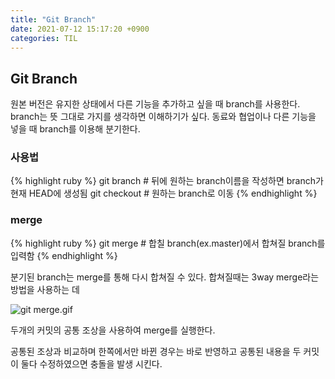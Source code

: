 ```yaml
---
title: "Git Branch"
date: 2021-07-12 15:17:20 +0900
categories: TIL
---
```


<h2>Git Branch</h2>
원본 버전은 유지한 상태에서 다른 기능을 추가하고 싶을 때 branch를 사용한다.
branch는 뜻 그대로 가지를 생각하면 이해하기가 싶다. 동료와 협업이나 다른 기능을 넣을 때 branch를 이용해 분기한다.

<h3>사용법</h3>

{% highlight ruby %}
git branch # 뒤에 원하는 branch이름을 작성하면 branch가 현재 HEAD에 생성됨
git checkout # 원하는 branch로 이동
{% endhighlight %}

<h3>merge</h3>

{% highlight ruby %}
git merge # 합칠 branch(ex.master)에서 합쳐질 branch를 입력함
{% endhighlight %}

분기된 branch는 merge를 통해 다시 합쳐질 수 있다.
합쳐질때는 3way merge라는 방법을 사용하는 데

<img src="https://media.giphy.com/media/cFkiFMDg3iFoI/giphy.gif" alt="git merge.gif">

두개의 커밋의 공통 조상을 사용하여 merge를 실행한다.

공통된 조상과 비교하며 한쪽에서만 바뀐 경우는 바로 반영하고
공통된 내용을 두 커밋이 둘다 수정하였으면 충돌을 발생 시킨다.
